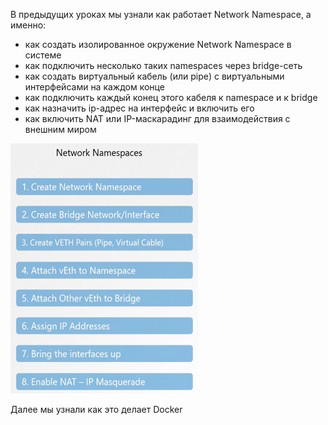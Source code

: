В предыдущих уроках мы узнали как работает Network Namespace, а именно:
- как создать изолированное окружение Network Namespace в системе
- как подключить несколько таких namespaces через bridge-сеть
- как создать виртуальный кабель (или pipe) с виртуальными интерфейсами на каждом конце
- как подключить каждый конец этого кабеля к namespace и к bridge
- как назначить ip-адрес на интерфейс и включить его
- как включить NAT или IP-маскарадинг для взаимодействия с внешним миром

<img src="image.png" width="300" height="400"><br>

Далее мы узнали как это делает Docker
